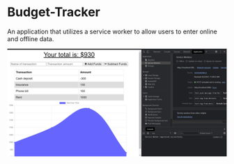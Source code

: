 # Budget-Tracker
An application that utilizes a service worker to allow users to enter online and offline data. 


![image](https://github.com/adamjuwig/Budget-Tracker/blob/main/public/budgettracker.png)
